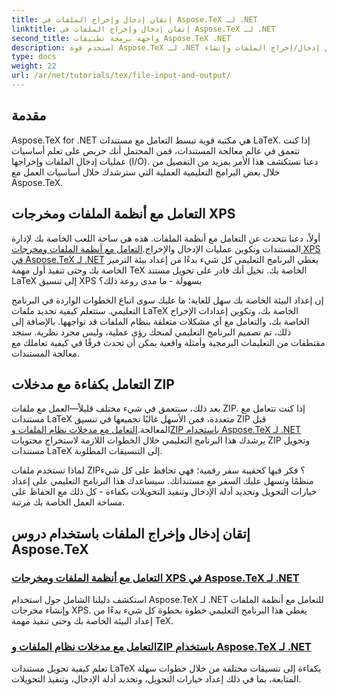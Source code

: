 ```yaml
---
title: إتقان إدخال وإخراج الملفات في Aspose.TeX لـ .NET
linktitle: إتقان إدخال وإخراج الملفات في Aspose.TeX لـ .NET
second_title: واجهة برمجة تطبيقات Aspose.TeX .NET
description: استخدم قوة Aspose.TeX لـ .NET باستخدام دروسنا التعليمية سهلة المتابعة حول إدخال/إخراج الملفات وإنشاء XPS لمعالجة المستندات بسلاسة.
type: docs
weight: 22
url: /ar/net/tutorials/tex/file-input-and-output/
---
```

## مقدمة

Aspose.TeX for .NET هي مكتبة قوية تبسط التعامل مع مستندات LaTeX. إذا كنت تتعمق في عالم معالجة المستندات، فمن المحتمل أنك حريص على تعلم أساسيات عمليات إدخال الملفات وإخراجها (I/O). دعنا نستكشف هذا الأمر بمزيد من التفصيل من خلال بعض البرامج التعليمية العملية التي سترشدك خلال أساسيات العمل مع Aspose.TeX.

## التعامل مع أنظمة الملفات ومخرجات XPS

أولاً، دعنا نتحدث عن التعامل مع أنظمة الملفات. هذه هي ساحة اللعب الخاصة بك لإدارة المستندات وتكوين عمليات الإدخال والإخراج.[التعامل مع أنظمة الملفات ومخرجات XPS في Aspose.TeX لـ .NET](./handle-filesystem-and-xps-output/) يغطي البرنامج التعليمي كل شيء بدءًا من إعداد بيئة الترميز الخاصة بك وحتى تنفيذ أول مهمة TeX الخاصة بك. تخيل أنك قادر على تحويل مستند LaTeX إلى تنسيق XPS بسهولة - ما مدى روعة ذلك؟ 

إن إعداد البيئة الخاصة بك سهل للغاية؛ ما عليك سوى اتباع الخطوات الواردة في البرنامج التعليمي. ستتعلم كيفية تحديد ملفات LaTeX الخاصة بك، وتكوين إعدادات الإخراج الخاصة بك، والتعامل مع أي مشكلات متعلقة بنظام الملفات قد تواجهها. بالإضافة إلى ذلك، تم تصميم البرنامج التعليمي لمنحك رؤى عملية، وليس مجرد نظرية. ستجد مقتطفات من التعليمات البرمجية وأمثلة واقعية يمكن أن تحدث فرقًا في كيفية تعاملك مع معالجة المستندات.

## التعامل بكفاءة مع مدخلات ZIP

بعد ذلك، سنتعمق في شيء مختلف قليلاً—العمل مع ملفات ZIP. إذا كنت تتعامل مع مستندات LaTeX متعددة، فمن الأسهل غالبًا تجميعها في تنسيق ZIP قبل المعالجة.[التعامل مع مدخلات نظام الملفات وZIP باستخدام Aspose.TeX لـ .NET](./handle-filesystem-and-zip-inputs/) يرشدك هذا البرنامج التعليمي خلال الخطوات اللازمة لاستخراج محتويات ZIP وتحويل مستندات LaTeX إلى التنسيقات المطلوبة.

لماذا تستخدم ملفات ZIP؟ فكر فيها كحقيبة سفر رقمية؛ فهي تحافظ على كل شيء منظمًا وتسهل عليك السفر مع مستنداتك. سيساعدك هذا البرنامج التعليمي على إعداد خيارات التحويل وتحديد أدلة الإدخال وتنفيذ التحويلات بكفاءة - كل ذلك مع الحفاظ على مساحة العمل الخاصة بك مرتبة. 

## إتقان إدخال وإخراج الملفات باستخدام دروس Aspose.TeX
### [التعامل مع أنظمة الملفات ومخرجات XPS في Aspose.TeX لـ .NET](./handle-filesystem-and-xps-output/)
استكشف دليلنا الشامل حول استخدام Aspose.TeX لـ .NET للتعامل مع أنظمة الملفات وإنشاء مخرجات XPS. يغطي هذا البرنامج التعليمي خطوة بخطوة كل شيء بدءًا من إعداد البيئة الخاصة بك وحتى تنفيذ مهمة TeX.
### [التعامل مع مدخلات نظام الملفات وZIP باستخدام Aspose.TeX لـ .NET](./handle-filesystem-and-zip-inputs/)
تعلم كيفية تحويل مستندات LaTeX بكفاءة إلى تنسيقات مختلفة من خلال خطوات سهلة المتابعة، بما في ذلك إعداد خيارات التحويل، وتحديد أدلة الإدخال، وتنفيذ التحويلات.